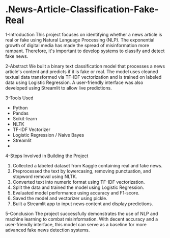 # .News-Article-Classification-Fake-Real
1-Introduction
This project focuses on identifying whether a news article is real or fake using Natural Language Processing (NLP). The
exponential growth of digital media has made the spread of misinformation more rampant. Therefore, it's important to
develop systems to classify and detect fake news.

2-Abstract
We built a binary text classification model that processes a news article's content and predicts if it is fake or real. The
model uses cleaned textual data transformed via TF-IDF vectorization and is trained on labeled data using Logistic
Regression. A user-friendly interface was also developed using Streamlit to allow live predictions.

3-Tools Used
- Python
- Pandas
- Scikit-learn
- NLTK
- TF-IDF Vectorizer
- Logistic Regression / Naive Bayes
- Streamlit
- 
4-Steps Involved in Building the Project
1. Collected a labeled dataset from Kaggle containing real and fake news.
2. Preprocessed the text by lowercasing, removing punctuation, and stopword removal using NLTK.
3. Converted text into numeric format using TF-IDF vectorization.
4. Split the data and trained the model using Logistic Regression.
5. Evaluated model performance using accuracy and F1-score.
6. Saved the model and vectorizer using pickle.
7. Built a Streamlit app to input news content and display predictions.
   
5-Conclusion
The project successfully demonstrates the use of NLP and machine learning to combat misinformation. With decent
accuracy and a user-friendly interface, this model can serve as a baseline for more advanced fake news detection
systems.

